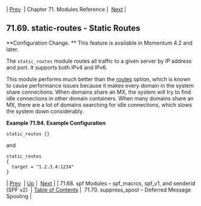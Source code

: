 | [Prev](modules.spf)  | Chapter 71. Modules Reference |  [Next](modules.suppress_spool) |

## 71.69. static-routes - Static Routes

<a class="indexterm" name="idp23182208"></a>

**Configuration Change. ** This feature is available in Momentum 4.2 and later.

The `static_routes` module routes all traffic to a given server by IP address and port. It supports both IPv4 and IPv6.

This module performs much better than the [routes](conf.ref.routes "routes") option, which is known to cause performance issues because it makes every domain in the system share connections. When domains share an MX, the system will try to find idle connections in other domain containers. When many domains share an MX, there are a lot of domains searching for idle connections, which slows the system down considerably.

<a name="modules.static_routes.example"></a>

**Example 71.94. Example Configuration**

`static_routes {}`

and

```
static_routes
{
  target = "1.2.3.4:1234"
}
```

| [Prev](modules.spf)  | [Up](modules) |  [Next](modules.suppress_spool) |
| 71.68. spf Modules – spf_macros, spf_v1, and senderid (SPF v2)  | [Table of Contents](index) |  71.70. suppress_spool – Deferred Message Spooling |

